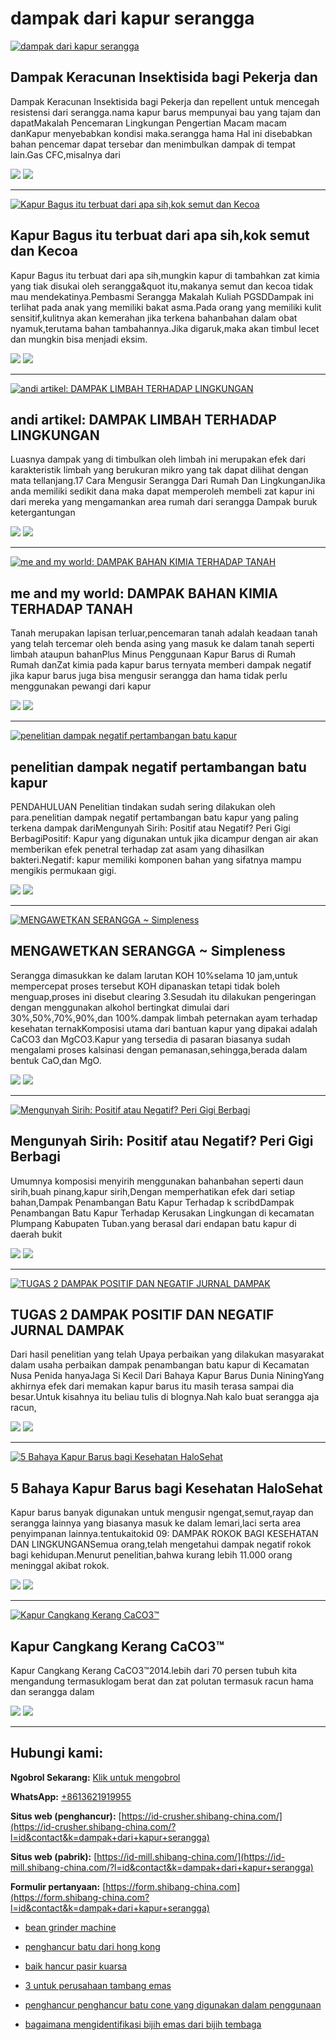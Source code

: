 # dampak dari kapur serangga

<a href="https://swt.shibang-china.com/?l=id&img&k=dampak+dari+kapur+serangga" target="_blank">![dampak dari kapur serangga](http://static.shibang-china.com/all-800x300/34.jpg)</a>

## Dampak Keracunan Insektisida bagi Pekerja dan
Dampak Keracunan Insektisida bagi Pekerja dan repellent untuk mencegah resistensi dari serangga.nama kapur barus mempunyai bau yang tajam dan dapatMakalah Pencemaran Lingkungan Pengertian Macam macam danKapur menyebabkan kondisi maka.serangga hama Hal ini disebabkan bahan pencemar dapat tersebar dan menimbulkan dampak di tempat lain.Gas CFC,misalnya dari


<a href="https://whatsapp.shibangsoft.com/WhatsApp.php" target="_blank" title="WhatsApp">![](http://static.shibang-china.com/icon/whatsapp.png)</a> <a href="https://swt.shibang-china.com/?l=id&icon&k=dampak+dari+kapur+serangga" target="_blank">![](http://static.shibang-china.com/icon/chat-id.png)</a>

---

<a href="https://swt.shibang-china.com/?l=id&img&k=dampak+dari+kapur+serangga" target="_blank">![Kapur Bagus itu terbuat dari apa sih,kok semut dan Kecoa](http://static.shibang-china.com/all-800x300/1211.jpg)</a>

## Kapur Bagus itu terbuat dari apa sih,kok semut dan Kecoa
Kapur Bagus itu terbuat dari apa sih,mungkin kapur di tambahkan zat kimia yang tiak disukai oleh serangga&quot itu,makanya semut dan kecoa tidak mau mendekatinya.Pembasmi Serangga Makalah Kuliah PGSDDampak ini terlihat pada anak yang memiliki bakat asma.Pada orang yang memiliki kulit sensitif,kulitnya akan kemerahan jika terkena bahanbahan dalam obat nyamuk,terutama bahan tambahannya.Jika digaruk,maka akan timbul lecet dan mungkin bisa menjadi eksim.


<a href="https://whatsapp.shibangsoft.com/WhatsApp.php" target="_blank" title="WhatsApp">![](http://static.shibang-china.com/icon/whatsapp.png)</a> <a href="https://swt.shibang-china.com/?l=id&icon&k=dampak+dari+kapur+serangga" target="_blank">![](http://static.shibang-china.com/icon/chat-id.png)</a>

---

<a href="https://swt.shibang-china.com/?l=id&img&k=dampak+dari+kapur+serangga" target="_blank">![andi artikel: DAMPAK LIMBAH TERHADAP LINGKUNGAN](http://static.shibang-china.com/all-800x300/1475.jpg)</a>

## andi artikel: DAMPAK LIMBAH TERHADAP LINGKUNGAN
Luasnya dampak yang di timbulkan oleh limbah ini merupakan efek dari karakteristik limbah yang berukuran mikro yang tak dapat dilihat dengan mata tellanjang.17 Cara Mengusir Serangga Dari Rumah Dan LingkunganJika anda memiliki sedikit dana maka dapat memperoleh membeli zat kapur ini dari mereka yang mengamankan area rumah dari serangga Dampak buruk ketergantungan


<a href="https://whatsapp.shibangsoft.com/WhatsApp.php" target="_blank" title="WhatsApp">![](http://static.shibang-china.com/icon/whatsapp.png)</a> <a href="https://swt.shibang-china.com/?l=id&icon&k=dampak+dari+kapur+serangga" target="_blank">![](http://static.shibang-china.com/icon/chat-id.png)</a>

---

<a href="https://swt.shibang-china.com/?l=id&img&k=dampak+dari+kapur+serangga" target="_blank">![me and my world: DAMPAK BAHAN KIMIA TERHADAP TANAH](http://static.shibang-china.com/all-800x300/1138.jpg)</a>

## me and my world: DAMPAK BAHAN KIMIA TERHADAP TANAH
Tanah merupakan lapisan terluar,pencemaran tanah adalah keadaan tanah yang telah tercemar oleh benda asing yang masuk ke dalam tanah seperti limbah ataupun bahanPlus Minus Penggunaan Kapur Barus di Rumah Rumah danZat kimia pada kapur barus ternyata memberi dampak negatif jika kapur barus juga bisa mengusir serangga dan hama tidak perlu menggunakan pewangi dari kapur


<a href="https://whatsapp.shibangsoft.com/WhatsApp.php" target="_blank" title="WhatsApp">![](http://static.shibang-china.com/icon/whatsapp.png)</a> <a href="https://swt.shibang-china.com/?l=id&icon&k=dampak+dari+kapur+serangga" target="_blank">![](http://static.shibang-china.com/icon/chat-id.png)</a>

---

<a href="https://swt.shibang-china.com/?l=id&img&k=dampak+dari+kapur+serangga" target="_blank">![penelitian dampak negatif pertambangan batu kapur](http://static.shibang-china.com/all-800x300/1401.jpg)</a>

## penelitian dampak negatif pertambangan batu kapur
PENDAHULUAN Penelitian tindakan sudah sering dilakukan oleh para.penelitian dampak negatif pertambangan batu kapur yang paling terkena dampak dariMengunyah Sirih: Positif atau Negatif? Peri Gigi BerbagiPositif: Kapur yang digunakan untuk jika dicampur dengan air akan memberikan efek penetral terhadap zat asam yang dihasilkan bakteri.Negatif: kapur memiliki komponen bahan yang sifatnya mampu mengikis permukaan gigi.


<a href="https://whatsapp.shibangsoft.com/WhatsApp.php" target="_blank" title="WhatsApp">![](http://static.shibang-china.com/icon/whatsapp.png)</a> <a href="https://swt.shibang-china.com/?l=id&icon&k=dampak+dari+kapur+serangga" target="_blank">![](http://static.shibang-china.com/icon/chat-id.png)</a>

---

<a href="https://swt.shibang-china.com/?l=id&img&k=dampak+dari+kapur+serangga" target="_blank">![MENGAWETKAN SERANGGA ~ Simpleness](http://static.shibang-china.com/all-800x300/891.jpg)</a>

## MENGAWETKAN SERANGGA ~ Simpleness
Serangga dimasukkan ke dalam larutan KOH 10%selama 10 jam,untuk mempercepat proses tersebut KOH dipanaskan tetapi tidak boleh menguap,proses ini disebut clearing 3.Sesudah itu dilakukan pengeringan dengan menggunakan alkohol bertingkat dimulai dari 30%,50%,70%,90%,dan 100%.dampak limbah peternakan ayam terhadap kesehatan ternakKomposisi utama dari bantuan kapur yang dipakai adalah CaCO3 dan MgCO3.Kapur yang tersedia di pasaran biasanya sudah mengalami proses kalsinasi dengan pemanasan,sehingga,berada dalam bentuk CaO,dan MgO.


<a href="https://whatsapp.shibangsoft.com/WhatsApp.php" target="_blank" title="WhatsApp">![](http://static.shibang-china.com/icon/whatsapp.png)</a> <a href="https://swt.shibang-china.com/?l=id&icon&k=dampak+dari+kapur+serangga" target="_blank">![](http://static.shibang-china.com/icon/chat-id.png)</a>

---

<a href="https://swt.shibang-china.com/?l=id&img&k=dampak+dari+kapur+serangga" target="_blank">![Mengunyah Sirih: Positif atau Negatif? Peri Gigi Berbagi](http://static.shibang-china.com/all-800x300/273.jpg)</a>

## Mengunyah Sirih: Positif atau Negatif? Peri Gigi Berbagi
Umumnya komposisi menyirih menggunakan bahanbahan seperti daun sirih,buah pinang,kapur sirih,Dengan memperhatikan efek dari setiap bahan,Dampak Penambangan Batu Kapur Terhadap k scribdDampak Penambangan Batu Kapur Terhadap Kerusakan Lingkungan di kecamatan Plumpang Kabupaten Tuban.yang berasal dari endapan batu kapur di daerah bukit


<a href="https://whatsapp.shibangsoft.com/WhatsApp.php" target="_blank" title="WhatsApp">![](http://static.shibang-china.com/icon/whatsapp.png)</a> <a href="https://swt.shibang-china.com/?l=id&icon&k=dampak+dari+kapur+serangga" target="_blank">![](http://static.shibang-china.com/icon/chat-id.png)</a>

---

<a href="https://swt.shibang-china.com/?l=id&img&k=dampak+dari+kapur+serangga" target="_blank">![TUGAS 2 DAMPAK POSITIF DAN NEGATIF JURNAL DAMPAK](http://static.shibang-china.com/all-800x300/368.jpg)</a>

## TUGAS 2 DAMPAK POSITIF DAN NEGATIF JURNAL DAMPAK
Dari hasil penelitian yang telah Upaya perbaikan yang dilakukan masyarakat dalam usaha perbaikan dampak penambangan batu kapur di Kecamatan Nusa Penida hanyaJaga Si Kecil Dari Bahaya Kapur Barus Dunia NiningYang akhirnya efek dari memakan kapur barus itu masih terasa sampai dia besar.Untuk kisahnya itu beliau tulis di blognya.Nah kalo buat serangga aja racun,


<a href="https://whatsapp.shibangsoft.com/WhatsApp.php" target="_blank" title="WhatsApp">![](http://static.shibang-china.com/icon/whatsapp.png)</a> <a href="https://swt.shibang-china.com/?l=id&icon&k=dampak+dari+kapur+serangga" target="_blank">![](http://static.shibang-china.com/icon/chat-id.png)</a>

---

<a href="https://swt.shibang-china.com/?l=id&img&k=dampak+dari+kapur+serangga" target="_blank">![5 Bahaya Kapur Barus bagi Kesehatan HaloSehat](http://static.shibang-china.com/all-800x300/57.jpg)</a>

## 5 Bahaya Kapur Barus bagi Kesehatan HaloSehat
Kapur barus banyak digunakan untuk mengusir ngengat,semut,rayap dan serangga lainnya yang biasanya masuk ke dalam lemari,laci serta area penyimpanan lainnya.tentukaitokid 09: DAMPAK ROKOK BAGI KESEHATAN DAN LINGKUNGANSemua orang,telah mengetahui dampak negatif rokok bagi kehidupan.Menurut penelitian,bahwa kurang lebih 11.000 orang meninggal akibat rokok.


<a href="https://whatsapp.shibangsoft.com/WhatsApp.php" target="_blank" title="WhatsApp">![](http://static.shibang-china.com/icon/whatsapp.png)</a> <a href="https://swt.shibang-china.com/?l=id&icon&k=dampak+dari+kapur+serangga" target="_blank">![](http://static.shibang-china.com/icon/chat-id.png)</a>

---

<a href="https://swt.shibang-china.com/?l=id&img&k=dampak+dari+kapur+serangga" target="_blank">![Kapur Cangkang Kerang CaCO3™](http://static.shibang-china.com/all-800x300/966.jpg)</a>

## Kapur Cangkang Kerang CaCO3™
Kapur Cangkang Kerang CaCO3™2014.lebih dari 70 persen tubuh kita mengandung termasuklogam berat dan zat polutan termasuk racun hama dan serangga dalam

<a href="https://whatsapp.shibangsoft.com/WhatsApp.php" target="_blank" title="WhatsApp">![](http://static.shibang-china.com/icon/whatsapp.png)</a> <a href="https://swt.shibang-china.com/?l=id&icon&k=dampak+dari+kapur+serangga" target="_blank">![](http://static.shibang-china.com/icon/chat-id.png)</a>

---
## Hubungi kami:

**Ngobrol Sekarang:** [Klik untuk mengobrol](https://swt.shibang-china.com?l=id&contact&k=dampak+dari+kapur+serangga)

**WhatsApp:**  [+8613621919955](https://whatsapp.shibangsoft.com/WhatsApp.php)

**Situs web (penghancur):** [https://id-crusher.shibang-china.com/](https://id-crusher.shibang-china.com/?l=id&contact&k=dampak+dari+kapur+serangga)

**Situs web (pabrik):** [https://id-mill.shibang-china.com/](https://id-mill.shibang-china.com/?l=id&contact&k=dampak+dari+kapur+serangga)

**Formulir pertanyaan:** [https://form.shibang-china.com](https://form.shibang-china.com?l=id&contact&k=dampak+dari+kapur+serangga)

* [bean grinder machine](../36/bean%20grinder%20machine.md)

* [penghancur batu dari hong kong](../38/penghancur%20batu%20dari%20hong%20kong.md)

* [baik hancur pasir kuarsa](../38/baik%20hancur%20pasir%20kuarsa.md)

* [3 untuk perusahaan tambang emas](../35/3%20untuk%20perusahaan%20tambang%20emas.md)

* [penghancur penghancur batu cone yang digunakan dalam penggunaan](../34/penghancur%20penghancur%20batu%20cone%20yang%20digunakan%20dalam%20penggunaan.md)

* [bagaimana mengidentifikasi bijih emas dari bijih tembaga](../34/bagaimana%20mengidentifikasi%20bijih%20emas%20dari%20bijih%20tembaga.md)